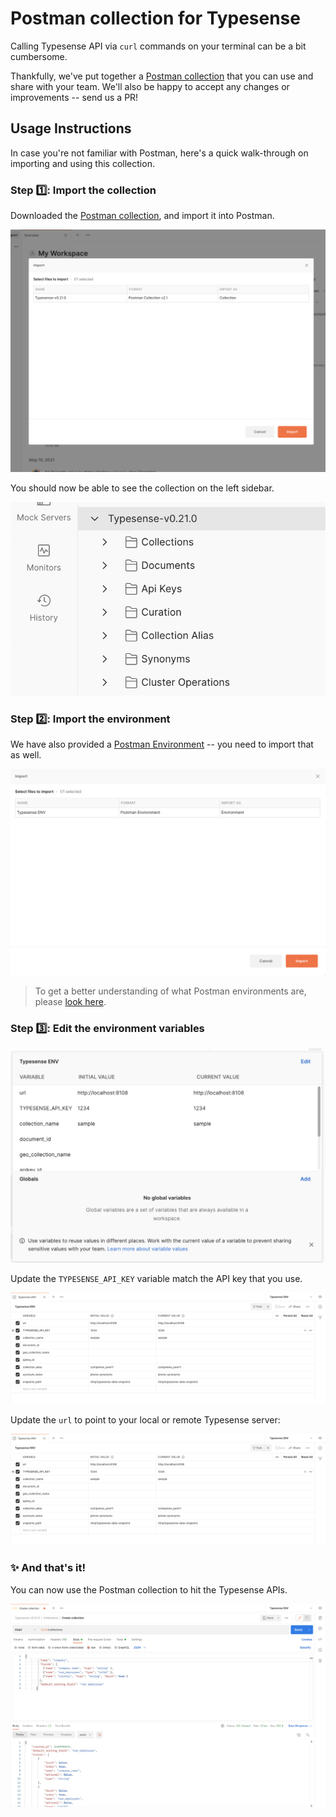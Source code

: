 # Postman collection for Typesense

Calling Typesense API via `curl` commands on your terminal can be a bit cumbersome.

Thankfully, we've put together a <a href="typesense.postman_collection.json" download="/typesense.postman_collection.json">Postman collection</a> that you can use and share with your team. We'll also be happy to accept any changes or improvements -- send us a PR!

## Usage Instructions

In case you're not familiar with Postman, here's a quick walk-through on importing and using this collection.

### Step 1️⃣: Import the collection

Downloaded the [Postman collection](typesense.postman_collection.json), and import it into Postman.

![Collection import](/screenshots/Import.png)

You should now be able to see the collection on the left sidebar.

![Collection](/screenshots/collection.png)

### Step 2️⃣: Import the environment

We have also provided a [Postman Environment](/typesense.postman_environment.json) -- you need to import that as well.

![Environment Import](/screenshots/env_import.png)

> To get a better understanding of what Postman environments are, please [look here](https://learning.postman.com/docs/sending-requests/managing-environments/).

### Step 3️⃣: Edit the environment variables

![Edit](/screenshots/edit_collection.png)

Update the `TYPESENSE_API_KEY` variable match the API key that you use.

![Edit API Key](/screenshots/set_api_url.png)

Update the `url` to point to your local or remote Typesense server:

![Edit url](/screenshots/set_api_url.png)

### ✨ And that's it!

You can now use the Postman collection to hit the Typesense APIs.

![Create collection](/screenshots/create_collection.png)
